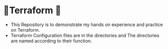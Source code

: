 # 🧐Terraform 🚀
- This Repository is to demonstrate my hands on experience and practice on Terraform.
- Terraform Configuration files are in the directories and The directories are named according to their function.
